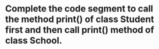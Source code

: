 # Complete the code segment to call the method print() of class Student first and then call print() method of class School.

